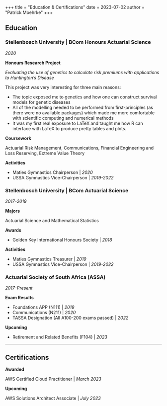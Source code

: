 +++
title = "Education & Certifications"
date = 2023-07-02
author = "Patrick Moehrke"
+++

## Education
### Stellenbosch University | BCom Honours Actuarial Science
_2020_

**Honours Research Project** 

_Evaluating the use of genetics to calculate risk premiums with applications to Huntington’s Disease_

This project was very interesting for three main reasons:
- The topic exposed me to genetics and how one can construct survival models for genetic diseases
- All of the modelling needed to be performed from first-principles (as there were no available packages) which made me more comfortable with scientific computing and numerical methods 
- It was my first real exposure to LaTeX and taught me how R can interface with LaTeX to produce pretty tables and plots.

**Coursework**

Actuarial Risk Management, Communications, Financial Engineering and Loss Reserving, Extreme Value Theory

**Activities**
- Maties Gymnastics Chairperson | _2020_
- USSA Gymnastics Vice-Chairperson | _2019-2022_

### Stellenbosch University | BCom Actuarial Science
_2017-2019_

**Majors** 

Actuarial Science and Mathematical Statistics

**Awards**
- Golden Key International Honours Society | _2018_

**Activities**
- Maties Gymnastics Treasurer | _2019_
- USSA Gymnastics Vice-Chairperson | _2019-2022_

### Actuarial Society of South Africa (ASSA)
_2017-Present_

**Exam Results**
- Foundations APP (N111) | _2019_
- Communications (N211) | _2020_
- TASSA Designation (All A100-200 exams passed) | _2022_

**Upcoming**
- Retirement and Related Benefits (F104) | _2023_

---

## Certifications
**Awarded**

AWS Certified Cloud Practitioner | _March 2023_

**Upcoming**

AWS Solutions Architect Associate | _July 2023_
